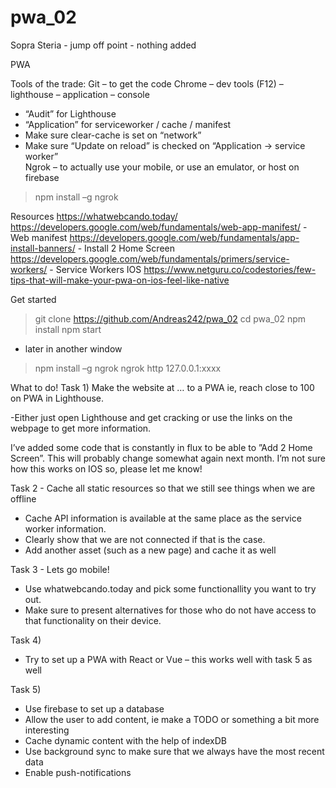 # pwa_02
Sopra Steria - jump off point - nothing added

PWA

Tools of the trade:
Git – to get the code
Chrome – dev tools (F12) – lighthouse – application – console
-	“Audit” for Lighthouse
-	“Application” for serviceworker / cache / manifest
-	Make sure clear-cache is set on “network”
-	Make sure “Update on reload” is checked on “Application -> service worker”  
Ngrok – to actually use your mobile, or use an emulator, or host on firebase
>npm install –g ngrok

Resources
https://whatwebcando.today/
https://developers.google.com/web/fundamentals/web-app-manifest/  - Web manifest
https://developers.google.com/web/fundamentals/app-install-banners/ - Install 2 Home Screen
https://developers.google.com/web/fundamentals/primers/service-workers/ - Service Workers
IOS
https://www.netguru.co/codestories/few-tips-that-will-make-your-pwa-on-ios-feel-like-native 

Get started
>git clone https://github.com/Andreas242/pwa_02
>cd pwa_02
>npm install
>npm start

- later in another window
>npm install –g ngrok
ngrok http 127.0.0.1:xxxx

What to do!
Task 1)
Make the website at … to a PWA ie, reach close to 100 on PWA in Lighthouse.

-Either just open Lighthouse and get cracking or use the links on the webpage to get more information.

I’ve added some code that is constantly in flux to be able to ”Add 2 Home Screen”. This will probably change somewhat again next month. I’m not sure how this works on IOS so, please let me know!

Task 2 - 
Cache all static resources so that we still see things when we are offline

-	Cache API information is available at the same place as the service worker information.
-	Clearly show that we are not connected if that is the case.
-	Add another asset (such as a new page) and cache it as well

Task 3 - 
Lets go mobile!
-	Use whatwebcando.today and pick some functionallity you want to try out.
-	Make sure to present alternatives for those who do not have access to that functionality on their device. 

Task 4)
- Try to set up a PWA with React or Vue – this works well with task 5 as well 

Task 5)
-	Use firebase to set up a database
-	Allow the user to add content, ie make a TODO or something a bit more interesting
-	Cache dynamic content with the help of indexDB
-	Use background sync to make sure that we always have the most recent data 
-	Enable push-notifications
